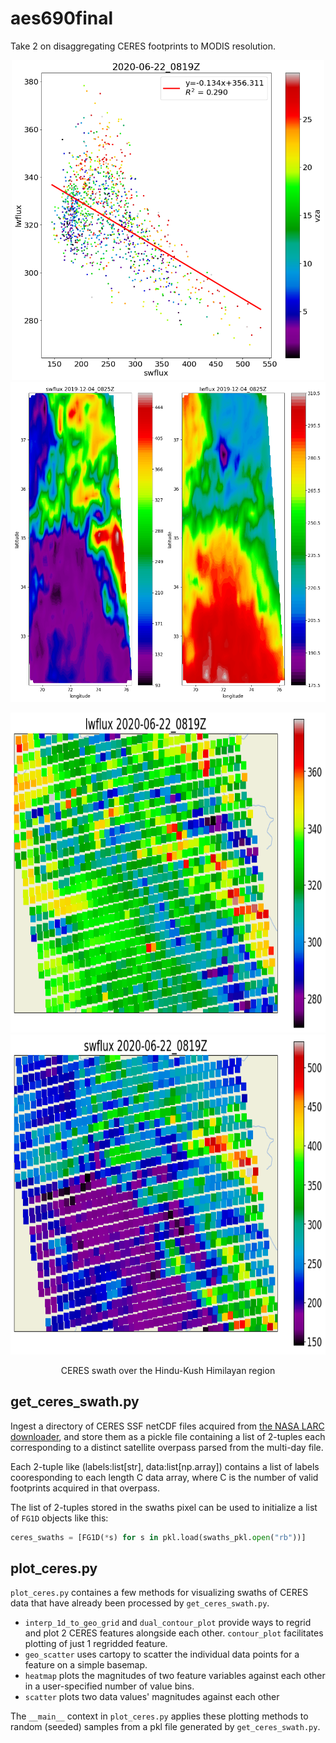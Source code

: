 # aes690final

Take 2 on disaggregating CERES footprints to MODIS resolution.

<p align="center">
  <img height="512" src="https://github.com/Mitchell-D/aes690final/blob/main/figures/ceres/flux-bispec_2020-06-22_0819Z.png" />
  <img height="512" src="https://github.com/Mitchell-D/aes690final/blob/main/figures/ceres/flux-contour_2019-12-04_0825Z.png" />
</p>

<p align="center">
  <img height="512" src="https://github.com/Mitchell-D/aes690final/blob/main/figures/ceres/geo_scatter_2020-06-22_0819Z_lwflux.png" />
  <img height="512" src="https://github.com/Mitchell-D/aes690final/blob/main/figures/ceres/geo_scatter_2020-06-22_0819Z_swflux.png" />
</p>

<p align="center"> CERES swath over the Hindu-Kush Himilayan region </p>

## get\_ceres\_swath.py

Ingest a directory of CERES SSF netCDF files acquired from
[the NASA LARC downloader][1], and store them as a pickle file
containing a list of 2-tuples each corresponding to a distinct
satellite overpass parsed from the multi-day file.

Each 2-tuple like (labels:list[str], data:list[np.array]) contains a
list of labels cooresponding to each length C data array, where C is
the number of valid footprints acquired in that overpass.

The list of 2-tuples stored in the swaths pixel can be used to
initialize a list of `FG1D` objects like this:

```python
ceres_swaths = [FG1D(*s) for s in pkl.load(swaths_pkl.open("rb"))]
```

## plot\_ceres.py

`plot_ceres.py` containes a few methods for visualizing swaths of
CERES data that have already been processed by `get_ceres_swath.py`.

 - `interp_1d_to_geo_grid` and `dual_contour_plot` provide ways to
   regrid and plot 2 CERES features alongside each other.
   `contour_plot` facilitates plotting of just 1 regridded feature.
 - `geo_scatter` uses cartopy to scatter the individual data points
   for a feature on a simple basemap.
 - `heatmap` plots the magnitudes of two feature variables against
   each other in a user-specified number of value bins.
 - `scatter` plots two data values' magnitudes against each other

The `__main__` context in `plot_ceres.py` applies these plotting
methods to random (seeded) samples from a pkl file generated by
`get_ceres_swath.py`.

[1]:https://ceres-tool.larc.nasa.gov/ord-tool
